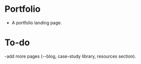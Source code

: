 # Portfolio

- A portfolio landing page.

# To-do

-add more pages (--blog, case-study library, resources section).
